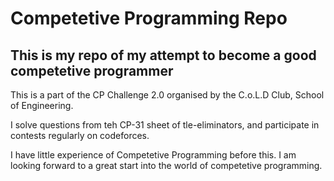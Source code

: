 # Competetive Programming Repo

## This is my repo of my attempt to become a good competetive programmer

This is a part of the CP Challenge 2.0 organised by the C.o.L.D Club, School of Engineering.

I solve questions from teh CP-31 sheet of tle-eliminators, and participate in contests regularly on codeforces.

I have little experience of Competetive Programming before this. I am looking forward to a great start into the world of competetive programming.